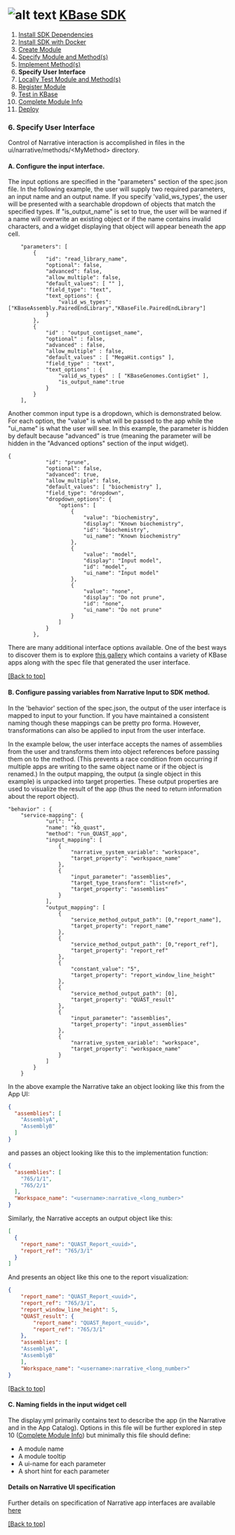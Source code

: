 # <A NAME="top"></A>![alt text](https://avatars2.githubusercontent.com/u/1263946?v=3&s=84 "KBase") [KBase SDK](../README.md)

1. [Install SDK Dependencies](kb_sdk_dependencies.md)
2. [Install SDK with Docker](kb_sdk_dockerized_install.md)
3. [Create Module](kb_sdk_create_module.md)
4. [Specify Module and Method(s)](kb_sdk_edit_module.md)
5. [Implement Method(s)](kb_sdk_impl_methods.md)
6. **Specify User Interface**
7. [Locally Test Module and Method(s)](kb_sdk_local_test_module.md)
8. [Register Module](kb_sdk_register_module.md)
9. [Test in KBase](kb_sdk_test_in_kbase.md)
10. [Complete Module Info](kb_sdk_complete_module_info.md)
11. [Deploy](kb_sdk_deploy.md)

### <A NAME="ui-widget"></A>6. Specify User Interface

Control of Narrative interaction is accomplished in files in the ui/narrative/methods/&lt;MyMethod&gt; directory.

#### A. Configure the input interface.

The input options are specified in the "parameters" section of the spec.json file. In the following example, the user
will supply two required parameters, an input name and an output name. If you specify 'valid_ws_types', the user will
be presented with a searchable dropdown of objects that match the specified types. If "is_output_name" is set to true,
the user will be warned if a name will overwrite an existing object or if the name contains invalid characters, and a 
widget displaying that object will appear beneath the app cell. 

```
	"parameters": [ 
		{
			"id": "read_library_name",
			"optional": false,
			"advanced": false,
			"allow_multiple": false,
			"default_values": [ "" ],
			"field_type": "text",
			"text_options": {
				"valid_ws_types": ["KBaseAssembly.PairedEndLibrary","KBaseFile.PairedEndLibrary"]
			}
		},
		{
		    "id" : "output_contigset_name",
		    "optional" : false,
		    "advanced" : false,
		    "allow_multiple" : false,
		    "default_values" : [ "MegaHit.contigs" ],
		    "field_type" : "text",
		    "text_options" : {
		     	"valid_ws_types" : [ "KBaseGenomes.ContigSet" ],
		    	"is_output_name":true
		    }
		}
	],
```
Another common input type is a dropdown, which is demonstrated below. For each option, the "value" is what will be passed to
the app while the "ui_name" is what the user will see. In this example, the parameter is hidden by default 
because "advanced" is true (meaning the parameter will be hidden in the "Advanced options" section of the input widget).
```
{
            "id": "prune",
            "optional": false,
            "advanced": true,
            "allow_multiple": false,
            "default_values": [ "biochemistry" ],
            "field_type": "dropdown",
            "dropdown_options": {
                "options": [
                    {
                        "value": "biochemistry",
                        "display": "Known biochemistry",
                        "id": "biochemistry",
                        "ui_name": "Known biochemistry"
                    },
                    {
                        "value": "model",
                        "display": "Input model",
                        "id": "model",
                        "ui_name": "Input model"
                    },
                    {
                        "value": "none",
                        "display": "Do not prune",
                        "id": "none",
                        "ui_name": "Do not prune"
                    }
                ]
            }
        },
```

There are many additional interface options available. One of the best ways to discover them is to explore 
[this gallery](https://narrative.kbase.us/narrative/ws.23109.obj.1) which contains a variety of KBase apps along with 
the spec file that generated the user interface.

[\[Back to top\]](#top)

#### B. Configure passing variables from Narrative Input to SDK method.

In the 'behavior' section of the spec.json, the output of the user interface is mapped to input to your function.
If you have maintained a consistent naming though these mappings can be pretty pro forma. However, transformations can 
also be applied to input from the user interface. 

In the example below, the user interface accepts the names of assemblies from the user and transforms them into object
references before passing them on to the method. (This prevents a race condition from occurring if multiple apps are 
writing to the same object name or if the object is renamed.) In the output mapping, the output (a single object in
this example) is unpacked into target properties. These output properties are used to visualize the result of the app 
(thus the need to return information about the report object).
```
"behavior" : {
    "service-mapping": {
            "url": "",
            "name": "kb_quast",
            "method": "run_QUAST_app",
            "input_mapping": [
                {
                    "narrative_system_variable": "workspace",
                    "target_property": "workspace_name"
                },
                {
                    "input_parameter": "assemblies",
                    "target_type_transform": "list<ref>",
                    "target_property": "assemblies"
                }
            ],
            "output_mapping": [
                {
                    "service_method_output_path": [0,"report_name"],
                    "target_property": "report_name"
                },
                {
                    "service_method_output_path": [0,"report_ref"],
                    "target_property": "report_ref"
                },
                {
                    "constant_value": "5",
                    "target_property": "report_window_line_height"
                },
                {
                    "service_method_output_path": [0],
                    "target_property": "QUAST_result"
                },
                {
                    "input_parameter": "assemblies",
                    "target_property": "input_assemblies"
                },
                {
                    "narrative_system_variable": "workspace",
                    "target_property": "workspace_name"
                }
            ]
        }
    }
```
In the above example the Narrative take an object looking like this from the App UI:
```json
{
  "assemblies": [
    "AssemblyA",
    "AssemblyB"
  ]
}
```
and passes an object looking like this to the implementation function:
```json
{
  "assemblies": [
    "765/1/1",
    "765/2/1"
  ],
  "Workspace_name": "<username>:narrative_<long_number>"
}
```
Similarly, the Narrative accepts an output object like this:
```json
[
  {
    "report_name": "QUAST_Report_<uuid>",
    "report_ref": "765/3/1"
  }
]
```
And presents an object like this one to the report visualization:
```json
{
    "report_name": "QUAST_Report_<uuid>",
    "report_ref": "765/3/1",
    "report_window_line_height": 5,
    "QUAST_result": {
        "report_name": "QUAST_Report_<uuid>",
        "report_ref": "765/3/1"
    },
    "assemblies": [
    "AssemblyA",
    "AssemblyB"
    ],
    "Workspace_name": "<username>:narrative_<long_number>"   
}
```

[\[Back to top\]](#top)

#### C. Naming fields in the input widget cell

The display.yml primarily contains text to describe the app (in the Narrative and in the App Catalog).
Options in this file will be further explored in step 10 ([Complete Module Info](kb_sdk_complete_module_info.md)) but
minimally this file should define:
* A module name
* A module tooltip
* A ui-name for each parameter
* A short hint for each parameter

#### Details on Narrative UI specification

Further details on specification of Narrative app interfaces are available [here](https://docs.google.com/document/d/1CZ1GOKsRr1NsScG9E2EesJyk_ViOrM9OazrVFKCkyHs/edit)

[\[Back to top\]](#top)
